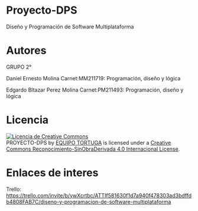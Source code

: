 # Proyecto-DPS
Diseño y Programación de Software Multiplataforma
# Autores

GRUPO 2°

Daniel Ernesto Molina          Carnet:MM211719:  Programación, diseño y lógica

Edgardo Bltazar Perez Molina   Carnet:PM211493: Programación, diseño y lógica
# Licencia

<a rel="license" href="http://creativecommons.org/licenses/by-nd/4.0/"><img alt="Licencia de Creative Commons" style="border-width:0" src="https://i.creativecommons.org/l/by-nd/4.0/88x31.png" /></a><br /><span xmlns:dct="http://purl.org/dc/terms/" property="dct:title">PROYECTO-DPS</span> by <a xmlns:cc="http://creativecommons.org/ns#" href="https://github.com/Practica-ADS/Proyecto-DPS" property="cc:attributionName" rel="cc:attributionURL">EQUIPO TORTUGA</a> is licensed under a <a rel="license" href="http://creativecommons.org/licenses/by-nd/4.0/">Creative Commons Reconocimiento-SinObraDerivada 4.0 Internacional License</a>.

# Enlaces de interes

Trello: https://trello.com/invite/b/ywXcrtbc/ATTIf581630f1d7a940f478303ad3bdffdb4808FAB7C/diseno-y-programacion-de-software-multiplataforma
